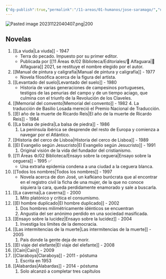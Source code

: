 ```yaml
---
{"dg-publish":true,"permalink":"/11-areas/01-humanos/jose-saramago/","noteIcon":""}
---
```


![Pasted image 20231122040407.png|200](/img/user/02%20Image/Pasted%20image%2020231122040407.png)
## Novelas
1. [[La viuda\|La viuda]] - 1947
	- Terra do pecado. Impuesto por su primer editor.
	- Publicada por [[11 Áreas ⚙/02 Biblioteca/Editoriales/📔 Alfaguara\|📔 Alfaguara]] 2021, se restituye el nombre elegido por el autor.
1. [[Manual de pintura y caligrafía\|Manual de pintura y caligrafía]] - 1977
	- Novela filosófica acerca de la figura del artista.
2. [[Levantado del suelo\|Levantado del suelo]] - 1980
	- Historia de varias generaciones de campesinos portugueses, testigos de las penurias del campo y de un tiempo aciago, que culmina con el triunfo de la Revolución de los Claveles.
3. [[Memorial del convento\|Memorial del convento]] - 1982
	4. La traducción de Basilio Losada mereció el Premio Nacional de Traducción.
4. [[El año de la muerte de Ricardo Reis\|El año de la muerte de Ricardo Reis]] - 1984
5. [[La balsa de piedra\|La balsa de piedra]] - 1986
	1. La península ibérica se desprende del resto de Europa y comienza a navegar por el Atlántico.
6. [[Historia del cerco de Lisboa\|Historia del cerco de Lisboa]] - 1989
7. [[El Evangelio según Jesucristo\|El Evangelio según Jesucristo]] - 1991
	1. Original visión de la vida del fundador del cristianismo.
8. [[11 Áreas ⚙/02 Biblioteca/Ensayo sobre la ceguera\|Ensayo sobre la ceguera]] - 1995 ✅
	- Una extraña epidemia condena a una ciudad a la ceguera blanca.
9. [[Todos los nombres\|Todos los nombres]] - 1997
	- Novela acerca de don José, un kafkiano burócrata que al encontrar en el registro civil la ficha de una mujer, de la que no conoce siquiera la cara, queda perdidamente enamorado y sale a buscarla.
10. [[La caverna\|La caverna]] - 2000
	1. Mito platónico y critica el consumismo.
11. [[El hombre duplicado\|El hombre duplicado]] - 2002
	1. Dos hombres milimétricamente idénticos se encuentran
	2. Angustia del ser anónimo perdido en una sociedad masificada.
12. [[Ensayo sobre la lucidez\|Ensayo sobre la lucidez]] - 2004
	1. Investiga los límites de la democracia.
13. [[Las intermitencias de la muerte\|Las intermitencias de la muerte]] - 2005
	1. País donde la gente deja de morir.
14. [[El viaje del elefante\|El viaje del elefante]] - 2008
15. [[Caín\|Caín]] - 2009
16. [[Claraboya\|Claraboya]] - 2011 - póstuma
	1. Escrita en 1953
17. [[Alabardas\|Alabardas]] - 2014 - póstuma
	1. Solo alcanzó a completar tres capítulos